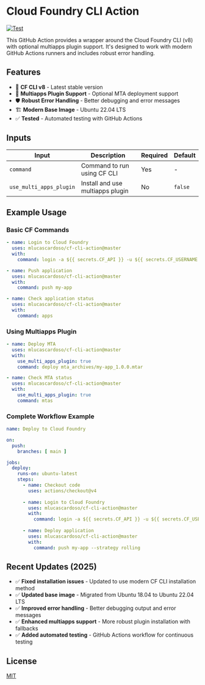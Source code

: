 # Cloud Foundry CLI Action

[![Test](https://github.com/mlucascardoso/cf-cli-action/actions/workflows/test.yml/badge.svg)](https://github.com/mlucascardoso/cf-cli-action/actions/workflows/test.yml)

This GitHub Action provides a wrapper around the Cloud Foundry CLI (v8) with optional multiapps plugin support. It's designed to work with modern GitHub Actions runners and includes robust error handling.

## Features

- 🚀 **CF CLI v8** - Latest stable version
- 🔌 **Multiapps Plugin Support** - Optional MTA deployment support
- 🛡️ **Robust Error Handling** - Better debugging and error messages
- 🏗️ **Modern Base Image** - Ubuntu 22.04 LTS
- ✅ **Tested** - Automated testing with GitHub Actions

## Inputs

| Input | Description | Required | Default |
|-------|-------------|----------|---------|
| `command` | Command to run using CF CLI | Yes | - |
| `use_multi_apps_plugin` | Install and use multiapps plugin | No | `false` |

## Example Usage

### Basic CF Commands

```yaml
- name: Login to Cloud Foundry
  uses: mlucascardoso/cf-cli-action@master
  with:
    command: login -a ${{ secrets.CF_API }} -u ${{ secrets.CF_USERNAME }} -p ${{ secrets.CF_PASSWORD }} -o ${{ secrets.CF_ORGANIZATION }} -s ${{ secrets.CF_SPACE }}

- name: Push application
  uses: mlucascardoso/cf-cli-action@master
  with:
    command: push my-app

- name: Check application status
  uses: mlucascardoso/cf-cli-action@master
  with:
    command: apps
```

### Using Multiapps Plugin

```yaml
- name: Deploy MTA
  uses: mlucascardoso/cf-cli-action@master
  with:
    use_multi_apps_plugin: true
    command: deploy mta_archives/my-app_1.0.0.mtar

- name: Check MTA status
  uses: mlucascardoso/cf-cli-action@master
  with:
    use_multi_apps_plugin: true
    command: mtas
```

### Complete Workflow Example

```yaml
name: Deploy to Cloud Foundry

on:
  push:
    branches: [ main ]

jobs:
  deploy:
    runs-on: ubuntu-latest
    steps:
      - name: Checkout code
        uses: actions/checkout@v4
        
      - name: Login to Cloud Foundry
        uses: mlucascardoso/cf-cli-action@master
        with:
          command: login -a ${{ secrets.CF_API }} -u ${{ secrets.CF_USERNAME }} -p ${{ secrets.CF_PASSWORD }} -o ${{ secrets.CF_ORGANIZATION }} -s ${{ secrets.CF_SPACE }}
          
      - name: Deploy application
        uses: mlucascardoso/cf-cli-action@master
        with:
          command: push my-app --strategy rolling
```

## Recent Updates (2025)

- ✅ **Fixed installation issues** - Updated to use modern CF CLI installation method
- ✅ **Updated base image** - Migrated from Ubuntu 18.04 to Ubuntu 22.04 LTS
- ✅ **Improved error handling** - Better debugging output and error messages
- ✅ **Enhanced multiapps support** - More robust plugin installation with fallbacks
- ✅ **Added automated testing** - GitHub Actions workflow for continuous testing

## License
[MIT](LICENSE)